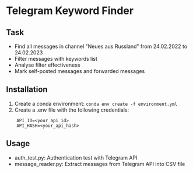 # Telegram Keyword Finder

## Task
- Find all messages in channel "Neues aus Russland" from 24.02.2022 to 24.02.2023
- Filter messages with keywords list
- Analyse filter effectiveness
- Mark self-posted messages and forwarded messages

## Installation
1. Create a conda environment: `conda env create -f environment.yml`
2. Create a .env file with the following credentials:
```
    API_ID=<your_api_id>
    API_HASH=<your_api_hash>
```

## Usage
- auth_test.py: Authentication test with Telegram API
- message_reader.py: Extract messages from Telegram API into CSV file